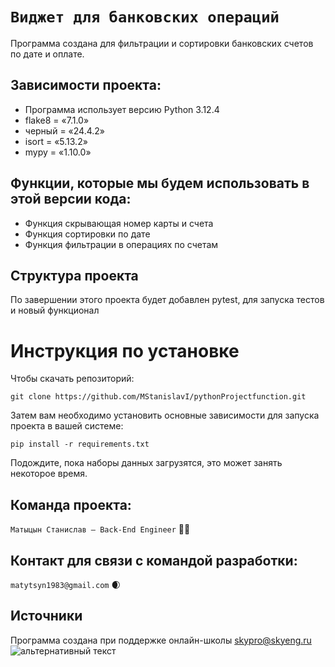 # `Виджет для банковских операций`

Программа создана для фильтрации и сортировки банковских счетов по дате и оплате.

## Зависимости проекта:
- Программа использует версию Python 3.12.4
- flake8 = «7.1.0»
- черный = «24.4.2»
- isort = «5.13.2»
- mypy = «1.10.0»

## Функции, которые мы будем использовать в этой версии кода:

- Функция скрывающая номер карты и счета
- Функция сортировки по дате
- Функция фильтрации в операциях по счетам

## Структура проекта
По завершении этого проекта будет добавлен pytest, для запуска тестов и новый функционал

# Инструкция по установке
Чтобы скачать репозиторий:

`git clone https://github.com/MStanislavI/pythonProjectfunction.git `

Затем вам необходимо установить основные зависимости для запуска проекта в вашей системе:

``pip install -r requirements.txt ``

Подождите, пока наборы данных загрузятся, это может занять некоторое время. 

## Команда проекта:

`Матыцын Станислав — Back-End Engineer` 🔧👿

## Контакт для связи с командой разработки:
`matytsyn1983@gmail.com` 🌒

## Источники
Программа создана при поддержке онлайн-школы [skypro@skyeng.ru](https://sky.pro/#giftpopup)
 ![альтернативный текст](https://static.tildacdn.com/tild3364-3965-4237-b664-363533643431/Group_1321317003.svg)